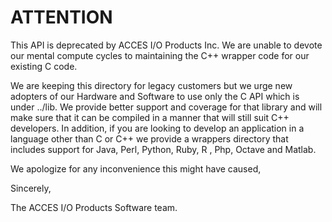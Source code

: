

# ATTENTION

This API is deprecated by ACCES I/O Products Inc. We are unable to devote our 
mental compute cycles to maintaining the C++ wrapper code for our existing C
code.  

We are keeping this directory for legacy customers but we urge new adopters of our
Hardware and Software to use only the C API which is under ../lib.  We
provide better support and coverage for that library and will make
sure that it can be compiled in a manner that will still suit C++
developers.  In addition, if you are looking to develop an
application in a language other than C or C++ we provide a wrappers
directory that includes support for Java, Perl, Python, Ruby, R , Php,
Octave and Matlab.


We apologize for any inconvenience this might have caused,


Sincerely,

The ACCES I/O Products Software team.

